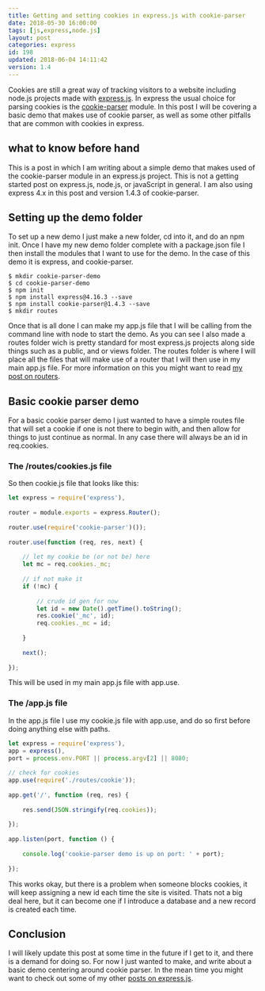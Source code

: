 ```yaml
---
title: Getting and setting cookies in express.js with cookie-parser
date: 2018-05-30 16:00:00
tags: [js,express,node.js]
layout: post
categories: express
id: 198
updated: 2018-06-04 14:11:42
version: 1.4
---
```


Cookies are still a great way of tracking visitors to a website including node.js projects made with [express.js](https://expressjs.com/). In express the usual choice for parsing cookies is the [cookie-parser](https://www.npmjs.com/package/cookie-parser) module. In this post I will be covering a basic demo that makes use of cookie parser, as well as some other pitfalls that are common with cookies in express.

<!-- more -->

## what to know before hand

This is a post in which I am writing about a simple demo that makes used of the cookie-parser module in an express.js project. This is not a getting started post on express.js, node.js, or javaScript in general. I am also using express 4.x in this post and version 1.4.3 of cookie-parser.

## Setting up the demo folder

To set up a new demo I just make a new folder, cd into it, and do an npm init. Once I have my new demo folder complete with a package.json file I then install the modules that I want to use for the demo. In the case of this demo it is express, and cookie-parser.

```
$ mkdir cookie-parser-demo
$ cd cookie-parser-demo
$ npm init
$ npm install express@4.16.3 --save
$ npm install cookie-parser@1.4.3 --save
$ mkdir routes
```

Once that is all done I can make my app.js file that I will be calling from the command line with node to start the demo. As you can see I also made a routes folder wich is pretty standard for most express.js projects along side things such as a public, and or views folder. The routes folder is where I will place all the files that will make use of a router that I will then use in my main app.js file. For more information on this you might want to read [my post on routers](/2018/05/22/express-routers/).

## Basic cookie parser demo

For a basic cookie parser demo I just wanted to have a simple routes file that will set a cookie if one is not there to begin with, and then allow for things to just continue as normal. In any case there will always be an id in req.cookies.

### The /routes/cookies.js file

So then cookie.js file that looks like this:

```js
let express = require('express'),
 
router = module.exports = express.Router();
 
router.use(require('cookie-parser')());
 
router.use(function (req, res, next) {
 
    // let my cookie be (or not be) here
    let mc = req.cookies._mc;
 
    // if not make it
    if (!mc) {
 
        // crude id gen for now
        let id = new Date().getTime().toString();
        res.cookie('_mc', id);
        req.cookies._mc = id;
 
    }
 
    next();
 
});
```

This will be used in my main app.js file with app.use.

### The /app.js file

In the app.js file I use my cookie.js file with app.use, and do so first before doing anything else with paths.

```js
let express = require('express'),
app = express(),
port = process.env.PORT || process.argv[2] || 8080;
 
// check for cookies
app.use(require('./routes/cookie'));
 
app.get('/', function (req, res) {
 
    res.send(JSON.stringify(req.cookies));
 
});
 
app.listen(port, function () {
 
    console.log('cookie-parser demo is up on port: ' + port);
 
});
```

This works okay, but there is a problem when someone blocks cookies, it will keep assigning a new id each time the site is visited. Thats not a big deal here, but it can become one if I introduce a database and a new record is created each time.

## Conclusion

I will likely update this post at some time in the future if I get to it, and there is a demand for doing so. For now I just wanted to make, and write about a basic demo centering around cookie parser. In the mean time you might want to check out some of my other [posts on express.js](/categories/express/).
